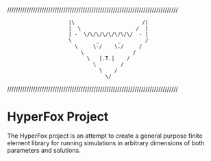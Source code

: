 ///////////////////////////////////////////////////////////////////////////////

                        |\                      /|
                        |  \                  /  |
                        | -  \/\/\/\/\/\/\/\/  - |
                        \        _      _        /
                          \     \-/    \./     /
                            \                /
                              \   |.T.|    /
                                \        /
                                  \    /
                                    \/

///////////////////////////////////////////////////////////////////////////////

# HyperFox Project

The HyperFox project is an attempt to create a general purpose finite element 
library for running simulations in arbitrary dimensions of both parameters and 
solutions.

